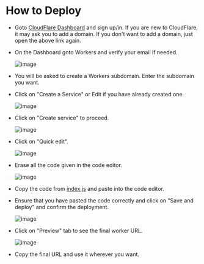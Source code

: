 # How to Deploy

-   Goto [CloudFlare Dashboard](https://dash.cloudflare.com) and sign up/in. If you are new to CloudFlare, it may ask you to add a domain. If you don't want to add a domain, just open the above link again.

-   On the Dashboard goto Workers and verify your email if needed.

    ![image](https://user-images.githubusercontent.com/18226415/206887882-22a1a6ea-f94a-444d-bfa5-a1ee2476a5b3.png)

-   You will be asked to create a Workers subdomain. Enter the subdomain you want.
-   Click on "Create a Service" or Edit if you have already created one.

    ![image](https://user-images.githubusercontent.com/18226415/206887954-e1839558-c5f0-43f4-9857-33ead3d0fda2.png)

-   Click on "Create service" to proceed.

    ![image](https://user-images.githubusercontent.com/18226415/206888062-3b7ec820-1853-454f-863c-0548b61a7342.png)

-   Click on "Quick edit".

    ![image](https://user-images.githubusercontent.com/18226415/206888168-11845480-483e-4838-b5f6-e169567d74f2.png)

-   Erase all the code given in the code editor.

    ![image](https://user-images.githubusercontent.com/18226415/206888256-ddcc3b12-1882-48a2-b387-69919fd06b72.png)

-   Copy the code from [index.js](https://github.com/manzoorwanijk/telegram-bot-api-worker/raw/master/index.js) and paste into the code editor.

-   Ensure that you have pasted the code correctly and click on "Save and deploy" and confirm the deployment.

    ![image](https://user-images.githubusercontent.com/18226415/206888356-489ca128-3b73-4d63-895a-c1cb427fed5b.png)

-   Click on "Preview" tab to see the final worker URL.

    ![image](https://user-images.githubusercontent.com/18226415/206888540-87d13522-c8a7-4c4d-8c27-b9516a945cf5.png)

-   Copy the final URL and use it wherever you want.
